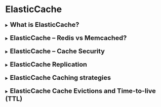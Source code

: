 <h1>ElasticCache</h1>

[//]:# (What is ElasticCache?)

<details>
    <summary>
        <b><big><big>
            What is ElasticCache?
        </big></big></b>
    </summary>

ElasticCache Помогает снизить нагрузку на базы данных для рабочих нагрузок с интенсивным чтением.
**За счет кеширования запросов**

- ElasticCache управляется с помощью Redis или Memcached.
- Помогает сделать ваше приложение анонимным.
- AWS берет на себя обслуживание/установку исправлений ОС, оптимизацию, настройку,
  мониторинг, восстановление после сбоев и резервное копирование
- Использование ElasticCache **связано со значительными изменениями кода приложения**.

**Работает по следующему принципу**

- От клиента поступает запрос на получение данных.
- Этот запрос отправляется в ElasticCache
- Если запрос недоступен, запрос отправляется в RDS
- Ответ отправляется на сторону клиента и записывается в ElastiCache
- Таким образом следующий такой-же запрос вернется из кеша
- (Это помогает разгрузить RDS)
- (Кэш должен иметь стратегию аннулирования, чтобы убедиться,
  что там используются только самые последние данные).

</details>
<br>

[//]:# (ElasticCache – Redis vs Memcached)

<details>
    <summary>
        <b><big><big>
            ElasticCache – Redis vs Memcached?
        </big></big></b>
    </summary>

Often, we think about caching to improve
performance while processing a large amount of data.

**Memcached is a distributed memory caching
is well-suited as a cache or a session store.
(For storing larger datasets, Memcached can perform better than Redis)**

Choose Memcached if the following apply for you:

- You need the simplest model possible.
- You need to run large nodes with multiple cores or threads.
- You need the ability to scale out and in,
  adding and removing nodes as demand on your system increases and decreases.
- You need to cache objects.

**Redis is an in-memory data structure store
useful as a cache, database, message broker, and queue.
(Redis uses a single core and shows better performance in storing small datasets)**

Choose Redis if the following apply for you:
- You want to use Redis Functions, Sharded Pub/Sub, or Redis ACL improvements
- You want the ability to tier data between memory and SSD
- You want to authenticate users with role-based access control
- Supports both encryption and dynamically adding or removing shards from your Redis
- You need geospatial indexing
- You don't need to support multiple databases
- You need to sort or rank in-memory datasets.
- You need backup and restore capabilities.

https://docs.aws.amazon.com/AmazonElastiCache/latest/mem-ug/SelectEngine.html

</details>
<br>

[//]:# (ElastiCache – Cache Security)

<details>
    <summary>
        <b><big><big>
            ElasticCache – Cache Security
        </big></big></b>
    </summary>

Все кэши в ElasticCache:

- **Не поддерживать аутентификацию IAM.**

AUTH Redis

- Вы можете установить «пароль/токен»
- Это дополнительный уровень безопасности для вашего кеша. (поверх групп безопасности)
- Поддержка SSL в шифровании полета

AUTH Memcached

- Поддерживает аутентификацию на основе SASL (расширенная)

</details>
<br>

[//]:# (ElastiCache Replication)

<details>
    <summary>
        <b><big><big>
            ElasticCache Replication
        </big></big></b>
    </summary>

Репликация для ElasticCache проходи в двух режимах. С включенным или выключенным кластер модом

**Cluster Mode выключен:**

- Один основной узел, до 5 реплик
- Асинхронная репликация
- Основной узел используется для чтения/записи.
- Остальные узлы доступны только для чтения
- Один осколок, все узлы имеют все данные
- Защита от потери данных в случае сбоя узла
- Несколько зон доступности включены по умолчанию для отработки отказа.
- Полезен для масштабирования производительности чтения

![](https://docs.aws.amazon.com/AmazonElastiCache/latest/red-ug/images/ElastiCacheClusters-CSN-Redis-Replicas.png)

**Cluster Mode включен:**

- Данные разделены на сегменты (полезно в масштабе записи)
- Каждый осколок имеет основной и до 5 узлов-реплик (та же концепция, что и раньше)
- Возможность работы в нескольких зонах доступности
- До 500 узлов на кластер:
    - 500 осколков с одним мастером
    - 250 осколков с 1 мастером и 1 репликой
    - 83 осколка с одним мастером и 5 репликами

![](https://digitalcloud.training/wp-content/uploads/2022/01/elasticache-redis-cluster-mode-enabled.jpeg)

</details>
<br>

[//]:# (ElastiCache Caching strategies)

<details>
    <summary>
        <b><big><big>
            ElasticCache Caching strategies
        </big></big></b>
    </summary>

<h3>Lazy Loading / Cache-Aside / Lazy Population</h3>

![](https://miro.medium.com/max/1400/1*pP5PWsso59895EZ8BUYrFw.png)

**Плюсы:**

- Кешируются только запрошенные данные (кеш не заполняется неиспользуемыми данными)
- Отказы узлов не являются фатальными (просто увеличена задержка для прогрева кеша)

**Минусы**

- Штраф за промах кэша, который приводит к 3 обращениям туда и обратно,
  заметной задержке для этого запроса.
- Устаревшие данные: данные могут быть обновлены в базе данных и устарели в кэше.

<h3>Write Through (сквозная запись) - добавление или обновление кеша при
обновлении базы данных</h3>

![](https://miro.medium.com/max/686/1*4c2gEZR3yXkr48lhR5vO2w.png)

**Плюсы:**

- Данные в кеше никогда не устаревают, чтение выполняется быстро
- Штраф за запись против штрафа за чтение (каждая запись требует 2 вызовов)

**Минусы:**

- Отсутствующие данные, пока они не будут добавлены/обновлены в БД.
- Кэширование — большая часть данных никогда не будет прочитана.

<h3>Лучший метод</h3>
Лучший метод это сочетание сквозной записи и ленивой загрузки, потому что
разный тип данных должен записываться в кеш при разных обстоятельствах

</details>
<br>

[//]:# (ElastiCache сache Evictions and Time-to-live [TTL])

<details>
    <summary>
        <b><big><big>
            ElasticCache Cache Evictions and Time-to-live (TTL)
        </big></big></b>
    </summary>

**Удаление кэша может происходить тремя способами:**

- Вы явно удаляете элемент из кеша
- Элемент удален, так как память заполнена и давно не использовалась (LRU).
- Вы устанавливаете срок жизни элемента (или TTL).

**TTL полезен для любого типа данных:**

- TTL может варьироваться от нескольких секунд до часов или дней.
- Если из-за памяти происходит слишком много выселений, следует увеличить или уменьшить масштаб.

</details>
<br>
